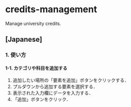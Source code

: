 # credits-management
Manage university credits.

## [Japanese]
### 1. 使い方
#### 1-1. カテゴリや科目を追加する
1. 追加したい場所の「要素を追加」ボタンをクリックする．
2. プルダウンから追加する要素を選択する．
3. 表示された入力欄にデータを入力する．
4. 「追加」ボタンをクリック．
